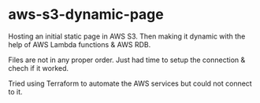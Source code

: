 # aws-s3-dynamic-page
Hosting an initial static page in AWS S3. Then making it dynamic with the help of AWS Lambda functions &amp; AWS RDB. 

Files are not in any proper order. Just had time to setup the connection & chech if it worked. 

Tried using Terraform to automate the AWS services but could not connect to it.
